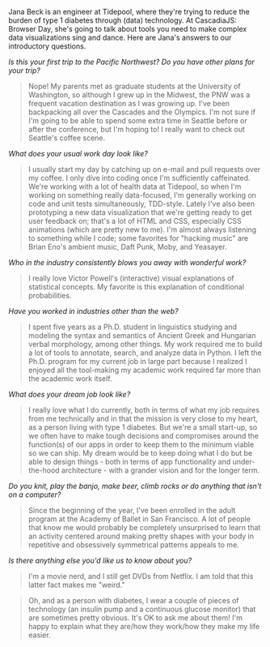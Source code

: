 Jana Beck is an engineer at Tidepool, where they're trying to reduce the burden of type 1 diabetes through (data) technology. At CascadiaJS: Browser Day, she's going to talk about tools you need to make complex data visualizations sing and dance. Here are Jana's answers to our introductory questions.

*Is this your first trip to the Pacific Northwest? Do you have other plans for your trip?*

> Nope! My parents met as graduate students at the University of Washington, so although I grew up in the Midwest, the PNW was a frequent vacation destination as I was growing up. I've been backpacking all over the Cascades and the Olympics. I'm not sure if I'm going to be able to spend some extra time in Seattle before or after the conference, but I'm hoping to! I really want to check out Seattle's coffee scene.

*What does your usual work day look like?*

> I usually start my day by catching up on e-mail and pull requests over my coffee. I only dive into coding once I'm sufficiently caffeinated. We're working with a lot of health data at Tidepool, so when I'm working on something really data-focused, I'm generally working on code and unit tests simultaneously, TDD-style. Lately I've also been prototyping a new data visualization that we're getting ready to get user feedback on; that's a lot of HTML and CSS, especially CSS animations (which are pretty new to me). I'm almost always listening to something while I code; some favorites for "hacking music" are Brian Eno's ambient music, Daft Punk, Moby, and Yeasayer.

*Who in the industry consistently blows you away with wonderful work?*

> I really love Victor Powell's (interactive) visual explanations of statistical concepts. My favorite is this explanation of conditional probabilities.

*Have you worked in industries other than the web?*

> I spent five years as a Ph.D. student in linguistics studying and modeling the syntax and semantics of Ancient Greek and Hungarian verbal morphology, among other things. My work required me to build a lot of tools to annotate, search, and analyze data in Python. I left the Ph.D. program for my current job in large part because I realized I enjoyed all the tool-making my academic work required far more than the academic work itself.

*What does your dream job look like?*

> I really love what I do currently, both in terms of what my job requires from me technically and in that the mission is very close to my heart, as a person living with type 1 diabetes. But we're a small start-up, so we often have to make tough decisions and compromises around the function(s) of our apps in order to keep them to the minimum viable so we can ship. My dream would be to keep doing what I do but be able to design things - both in terms of app functionality and under-the-hood architecture - with a grander vision and for the longer term.

*Do you knit, play the banjo, make beer, climb rocks or do anything that isn't on a computer?*

> Since the beginning of the year, I've been enrolled in the adult program at the Academy of Ballet in San Francisco. A lot of people that know me would probably be completely unsurprised to learn that an activity centered around making pretty shapes with your body in repetitive and obsessively symmetrical patterns appeals to me.

*Is there anything else you'd like us to know about you?*

> I'm a movie nerd, and I still get DVDs from Netflix. I am told that this latter fact makes me "weird."

> Oh, and as a person with diabetes, I wear a couple of pieces of technology (an insulin pump and a continuous glucose monitor) that are sometimes pretty obvious. It's OK to ask me about them! I'm happy to explain what they are/how they work/how they make my life easier.
